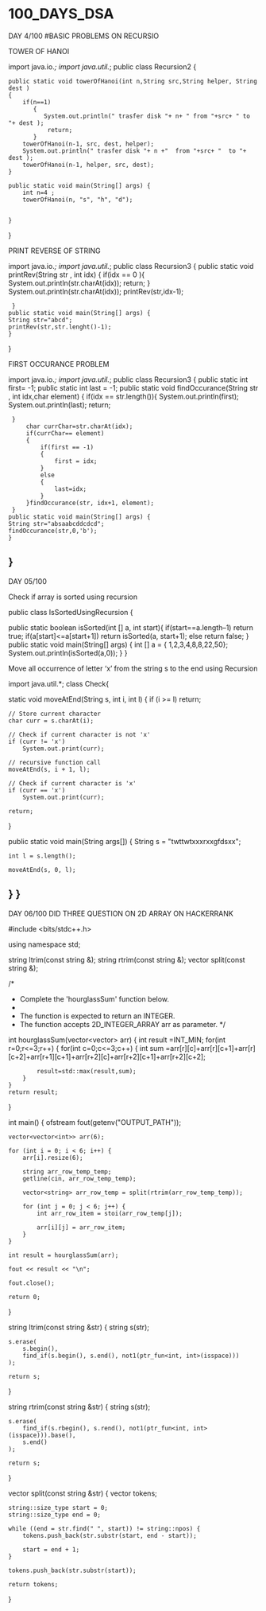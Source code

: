 # 100_DAYS_DSA

DAY 4/100
#BASIC PROBLEMS ON RECURSIO

TOWER OF HANOI

import java.io.*;
import java.util.*;
public class Recursion2 
{

    public static void towerOfHanoi(int n,String src,String helper, String dest )
    {
        if(n==1)
           {
              System.out.println(" trasfer disk "+ n+ " from "+src+ " to "+ dest );
               return;
           }
        towerOfHanoi(n-1, src, dest, helper);
        System.out.println(" trasfer disk "+ n +"  from "+src+ "  to "+ dest );
        towerOfHanoi(n-1, helper, src, dest);
    }

    public static void main(String[] args) {
        int n=4 ;
        towerOfHanoi(n, "s", "h", "d");


    }
 }


PRINT REVERSE OF STRING

import java.io.*;
import java.util.*;
 public class Recursion3 {
     public static void printRev(String str , int idx)
     {
         if(idx == 0 ){
            System.out.println(str.charAt(idx));
             return;
         }
         System.out.println(str.charAt(idx));
         printRev(str,idx-1);

     }
    public static void main(String[] args) {
    String str="abcd";
    printRev(str,str.lenght()-1);
    }
 } 
 
 
FIRST OCCURANCE PROBLEM

import java.io.*;
import java.util.*;
 public class Recursion3 {
     public static int first= -1;
     public static int last = -1;
     public static void findOccurance(String str , int idx,char element)
     { if(idx == str.length()){
         System.out.println(first);
         System.out.println(last);
         return;
          
     }
         char currChar=str.charAt(idx);
         if(currChar== element)
         {
             if(first == -1)
             {
                 first = idx;
             }
             else 
             {
                 last=idx;
             }
         }findOccurance(str, idx+1, element);
     }
    public static void main(String[] args) {
    String str="absaabcddcdcd";
    findOccurance(str,0,'b');
    }
 } 
-----------------------------------------------------------------------------------------------------------------------------------------------------------------------

 DAY 05/100

Check if array is sorted using recursion

public class IsSortedUsingRecursion {

 public static boolean isSorted(int [] a, int start){
 if(start==a.length–1)
 return true;
 if(a[start]<=a[start+1])
 return isSorted(a, start+1);
 else
 return false;
 }
 public static void main(String[] args) {
 int [] a = { 1,2,3,4,8,8,22,50};
 System.out.println(isSorted(a,0));
 }
}


Move all occurrence of letter ‘x’ from the string s to the end using Recursion

import java.util.*;
class Check{


static void moveAtEnd(String s, int i, int l)
{
	if (i >= l)
		return;

	// Store current character
	char curr = s.charAt(i);

	// Check if current character is not 'x'
	if (curr != 'x')
		System.out.print(curr);

	// recursive function call
	moveAtEnd(s, i + 1, l);

	// Check if current character is 'x'
	if (curr == 'x')
		System.out.print(curr);

	return;
}

public static void main(String args[])
{
	String s = "twttwtxxxrxxgfdsxx";

	int l = s.length();

	moveAtEnd(s, 0, l);
}
}
-----------------------------------------------------------------------------------------------------------------------------------------------------------------------
DAY 06/100
 DID THREE QUESTION ON 2D ARRAY ON HACKERRANK
 
 #include <bits/stdc++.h>

using namespace std;

string ltrim(const string &);
string rtrim(const string &);
vector<string> split(const string &);

/*
 * Complete the 'hourglassSum' function below.
 *
 * The function is expected to return an INTEGER.
 * The function accepts 2D_INTEGER_ARRAY arr as parameter.
 */

int hourglassSum(vector<vector<int>> arr) {
    int result =INT_MIN;
    for(int r=0;r<=3;r++)
    {
        for(int c=0;c<=3;c++)
        {
            int sum =arr[r][c]+arr[r][c+1]+arr[r][c+2]+arr[r+1][c+1]+arr[r+2][c]+arr[r+2][c+1]+arr[r+2][c+2];
            
            result=std::max(result,sum);
        }
    }
    return result;
}

int main()
{
    ofstream fout(getenv("OUTPUT_PATH"));

    vector<vector<int>> arr(6);

    for (int i = 0; i < 6; i++) {
        arr[i].resize(6);

        string arr_row_temp_temp;
        getline(cin, arr_row_temp_temp);

        vector<string> arr_row_temp = split(rtrim(arr_row_temp_temp));

        for (int j = 0; j < 6; j++) {
            int arr_row_item = stoi(arr_row_temp[j]);

            arr[i][j] = arr_row_item;
        }
    }

    int result = hourglassSum(arr);

    fout << result << "\n";

    fout.close();

    return 0;
}

string ltrim(const string &str) {
    string s(str);

    s.erase(
        s.begin(),
        find_if(s.begin(), s.end(), not1(ptr_fun<int, int>(isspace)))
    );

    return s;
}

string rtrim(const string &str) {
    string s(str);

    s.erase(
        find_if(s.rbegin(), s.rend(), not1(ptr_fun<int, int>(isspace))).base(),
        s.end()
    );

    return s;
}

vector<string> split(const string &str) {
    vector<string> tokens;

    string::size_type start = 0;
    string::size_type end = 0;

    while ((end = str.find(" ", start)) != string::npos) {
        tokens.push_back(str.substr(start, end - start));

        start = end + 1;
    }

    tokens.push_back(str.substr(start));

    return tokens;
}



